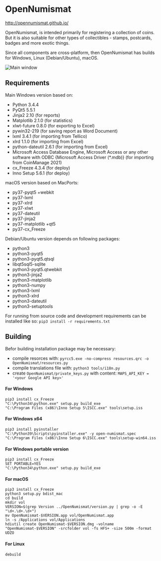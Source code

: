 # OpenNumismat
http://opennumismat.github.io/

OpenNumismat, is intended primarily for registering a collection of coins. But
it is also suitable for other types of collectibles - stamps, postcards, badges
and more exotic things.

Since all components are cross-platform, then OpenNumismat has builds for
Windows, Linux (Debian/Ubuntu), macOS.

![Main window](http://opennumismat.github.io/images/screenMain.png)

## Requirements
Main Windows version based on:
 * Python 3.4.4
 * PyQt5 5.5.1
 * Jinja2 2.10 (for reports)
 * Matplotlib 2.1.0 (for statistics)
 * xlwt-future 0.8.0 (for exporting to Excel)
 * pywin32-219 (for saving report as Word Document)
 * lxml 3.4.1 (for importing from Tellico)
 * xlrd 1.1.0 (for importing from Excel)
 * python-dateutil 2.6.1 (for importing from Excel)
 * Microsoft Access Database Engine, Microsoft Access or any other
   software with ODBC {Microsoft Access Driver (*.mdb)} (for importing from CoinManage 2021)
 * cx_Freeze 4.3.4 (for deploy)
 * Inno Setup 5.6.1 (for deploy)

macOS version based on MacPorts:
 * py37-pyqt5 +webkit
 * py37-lxml
 * py37-xlrd
 * py37-xlwt
 * py37-dateutil
 * py37-jinja2
 * py37-matplotlib +qt5
 * py37-cx_Freeze

Debian/Ubuntu version depends on following packages: 
 * python3
 * python3-pyqt5
 * python3-pyqt5.qtsql
 * libqt5sql5-sqlite
 * python3-pyqt5.qtwebkit
 * python3-jinja2
 * python3-matplotlib
 * python3-numpy
 * python3-lxml
 * python3-xlrd
 * python3-dateutil
 * python3-setuptools

For running from source code and development requirements can be installed like so:
`pip3 install -r requirements.txt`

## Building
Befor building installation package may be necessary:
 * compile resorces with: `pyrcc5.exe -no-compress resources.qrc -o OpenNumismat/resources.py`
 * compile translations file with: `python3 tools/i18n.py`
 * create `OpenNumismat/private_keys.py` with content: `MAPS_API_KEY = '<your Google API key>'`

#### For Windows
    pip3 install cx_Freeze
    "C:\Python34\python.exe" setup.py build_exe
    "C:\Program Files (x86)\Inno Setup 5\ISCC.exe" tools\setup.iss

#### For Windows x64
    pip3 install pyinstaller
    "C:\Python39\Scripts\pyinstaller.exe" -y open-numismat.spec
    "C:\Program Files (x86)\Inno Setup 6\ISCC.exe" tools\setup-win64.iss

#### For Windows portable version
    pip3 install cx_Freeze
    SET PORTABLE=YES
    "C:\Python34\python.exe" setup.py build_exe

#### For macOS
    pip3 install cx_Freeze
    python3 setup.py bdist_mac
    cd build
    mkdir vol
    VERSION=$(grep Version ../OpenNumismat/version.py | grep -o -E "\d+.\d+.\d+")
    mv OpenNumismat-$VERSION.app vol/OpenNumismat.app
    ln -s /Applications vol/Applications
    hdiutil create OpenNumismat-$VERSION.dmg -volname "OpenNumismat-$VERSION" -srcfolder vol -fs HFS+ -size 500m -format UDZO

#### For Linux
    debuild
